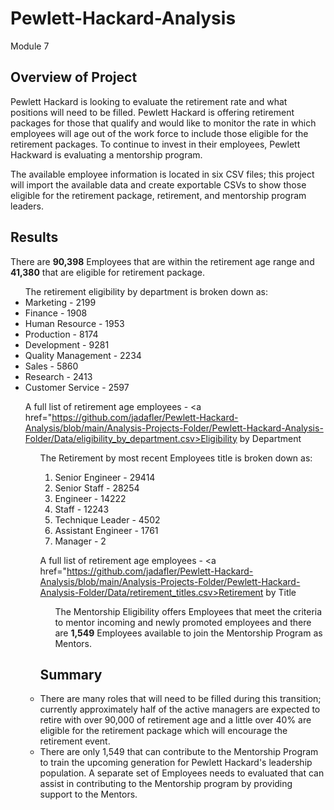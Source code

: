 # Pewlett-Hackard-Analysis
Module 7

## Overview of Project

Pewlett Hackard is looking to evaluate the retirement rate and what positions will need to be filled. Pewlett Hackard is offering retirement packages for those that qualify and would like to monitor the rate in which employees will age out of the work force to include those eligible for the retirement packages. To continue to invest in their employees, Pewlett Hackward is evaluating a mentorship program. 

The available employee information is located in six CSV files; this project will import the available data and create exportable CSVs to show those eligible for the retirement package, retirement, and mentorship program leaders.

## Results

There are <b>90,398</b> Employees that are within the retirement age range and <b>41,380</b> that are eligible for retirement package.

<ul> The retirement eligibility by department is broken down as:
<li> Marketing - 2199 </li>
<li> Finance - 1908 </li>
<li> Human Resource - 1953 </li>
<li> Production -  8174 </li>
<li> Development - 9281 </li>
<li> Quality Management - 2234 </li>
<li> Sales - 5860 </li>
<li> Research - 2413 </li>
<li> Customer Service - 2597 </li>

A full list of retirement age employees - <a href="https://github.com/jadafler/Pewlett-Hackard-Analysis/blob/main/Analysis-Projects-Folder/Pewlett-Hackard-Analysis-Folder/Data/eligibility_by_department.csv>Eligibility by Department</a>

<ul> The Retirement by most recent Employees title is broken down as:
<ol type = "1">
<li> Senior Engineer - 29414 </li>
<li> Senior Staff - 28254 </li>
<li> Engineer - 14222 </li>
<li> Staff - 12243 </li>
<li> Technique Leader - 4502 </li>
<li> Assistant Engineer - 1761 </li>
<li> Manager - 2 </li>
</ol>

A full list of retirement age employees - <a href="https://github.com/jadafler/Pewlett-Hackard-Analysis/blob/main/Analysis-Projects-Folder/Pewlett-Hackard-Analysis-Folder/Data/retirement_titles.csv>Retirement by Title</a>

<ul> The Mentorship Eligibility offers Employees that meet the criteria to mentor incoming and newly promoted employees and there are <b>1,549</b> Employees available to join the Mentorship Program as Mentors. </ul>

## Summary

<li> There are many roles that will need to be filled during this transition; currently approximately half of the active managers are expected to retire with over 90,000 of retirement age and a little over 40% are eligible for the retirement package which will encourage the retirement event. </li>

<li> There are only 1,549 that can contribute to the Mentorship Program to train the upcoming generation for Pewlett Hackard's leadership population. A separate set of Employees needs to evaluated that can assist in contributing to the Mentorship program by providing support to the Mentors. </li>

